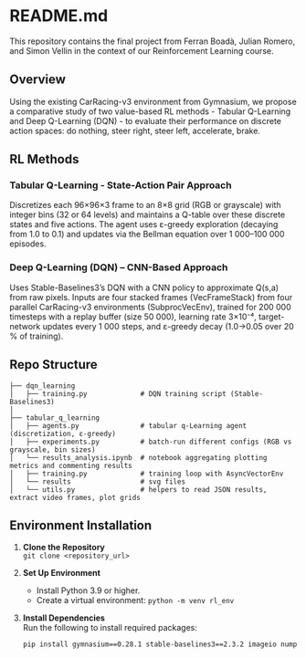 # README.md

This repository contains the final project from  Ferran Boadà, Julian Romero, and Simon Vellin in the context of our Reinforcement Learning course.

## Overview
Using the existing CarRacing-v3 environment from Gymnasium, we propose a comparative study of two value-based RL methods - Tabular Q-Learning and Deep Q-Learning (DQN) - to evaluate their performance on discrete action spaces: do nothing, steer right, steer left, accelerate, brake.

## RL Methods

### Tabular Q-Learning - State-Action Pair Approach
Discretizes each 96×96×3 frame to an 8×8 grid (RGB or grayscale) with integer bins (32 or 64 levels) and maintains a Q-table over these discrete states and five actions. The agent uses ε-greedy exploration (decaying from 1.0 to 0.1) and updates via the Bellman equation over 1 000–100 000 episodes.

### Deep Q-Learning (DQN) – CNN-Based Approach  
Uses Stable-Baselines3’s DQN with a CNN policy to approximate Q(s,a) from raw pixels. Inputs are four stacked frames (VecFrameStack) from four parallel CarRacing-v3 environments (SubprocVecEnv), trained for 200 000 timesteps with a replay buffer (size 50 000), learning rate 3×10⁻⁴, target-network updates every 1 000 steps, and ε-greedy decay (1.0→0.05 over 20 % of training).

## Repo Structure

```text
├── dqn_learning  
│   ├── training.py             # DQN training script (Stable-Baselines3)  
│  
├── tabular_q_learning
│   ├── agents.py               # tabular q-Learning agent (discretization, ε-greedy)  
│   ├── experiments.py          # batch-run different configs (RGB vs grayscale, bin sizes)  
│   └── results_analysis.ipynb  # notebook aggregating plotting metrics and commenting results
│   ├── training.py             # training loop with AsyncVectorEnv  
│   └── results                 # svg files
│   └── utils.py                # helpers to read JSON results, extract video frames, plot grids 
```

## Environment Installation
1. **Clone the Repository**  
   `git clone <repository_url>`

2. **Set Up Environment**  
   - Install Python 3.9 or higher.
   - Create a virtual environment: `python -m venv rl_env`

3. **Install Dependencies**  
   Run the following to install required packages:
   ```bash
   pip install gymnasium==0.28.1 stable-baselines3==2.3.2 imageio numpy==1.23.5 matplotlib pandas cv2 tqdm
